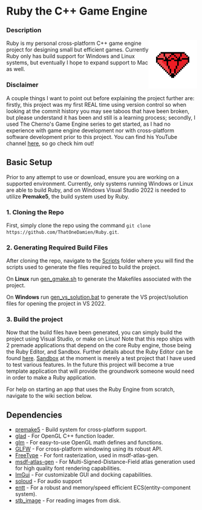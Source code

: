 # Ruby the C++ Game Engine

### Description
<img src="Ruby_logo.png" align="right"
     alt="Ruby Logo" width="128" height="128">
Ruby is my personal cross-platform C++ game engine project for designing small but efficient games. Currently Ruby only has build support for Windows and Linux systems, but eventually I hope to expand support to Mac as well.

### Disclaimer
A couple things I want to point out before explaining the project further are: firstly, this project was my first REAL time using version control so when looking at the commit history you may see taboos that have been broken, but please understand it has been and still is a learning process; secondly, I used The Cherno's Game Engine series to get started, as I had no experience with game engine development nor with cross-platform software development prior to this project. You can find his YouTube channel [here](https://www.youtube.com/@TheCherno), so go check him out!<br>

## Basic Setup

Prior to any attempt to use or download, ensure you are working on a supported environment. Currently, only systems running Windows or Linux are able to build Ruby, and on Windows Visual Studio 2022 is needed to utilize **Premake5**, the build system used by Ruby.

### 1. Cloning the Repo

First, simply clone the repo using the command `git clone https://github.com/ThatOneDamien/Ruby.git`.


### 2. Generating Required Build Files

After cloning the repo, navigate to the [Scripts](Scripts) folder where you will find the scripts used to generate the files required to build the project.<br>

On **Linux** run [gen_gmake.sh](Scripts/gen_gmake.sh) to generate the Makefiles associated with the project.<br>

On **Windows** run [gen_vs_solution.bat](Scripts/gen_vs_solution.bat) to generate the VS project/solution files for opening the project in VS 2022.

### 3. Build the project

Now that the build files have been generated, you can simply build the project using Visual Studio, or make on Linux! Note that this repo ships with 2 premade applications that depend on the core Ruby engine, those being the Ruby Editor, and Sandbox. Further details about the Ruby Editor can be found [here](RubyEditor/README.md). [Sandbox](Sandbox) at the moment is merely a test project that I have used to test various features. In the future this project will become a true template application that will provide the groundwork someone would need in order to make a Ruby application. 

For help on starting an app that uses the Ruby Engine from scratch, navigate to the wiki section below.

## Dependencies

- [premake5](https://premake.github.io) - Build system for cross-platform support.
- [glad](https://glad.dav1d.de) - For OpenGL C++ function loader.
- [glm](https://github.com/icaven/glm) - For easy-to-use OpenGL math defines and functions.
- [GLFW](https://www.glfw.org) - For cross-platform windowing using its robust API.
- [FreeType](https://freetype.org) - For font rasterization, used in msdf-atlas-gen.
- [msdf-atlas-gen](https://github.com/Chlumsky/msdf-atlas-gen) - For Multi-Signed-Distance-Field atlas generation used for high quality font rendering capabilities.
- [ImGui](https://github.com/ocornut/imgui) - For customizable GUI and docking capabilities.
- [soloud](https://solhsa.com/soloud/) - For audio support
- [entt](https://github.com/skypjack/entt) - For a robust and memory/speed efficient ECS(entity-component system).
- [stb_image](https://github.com/nothings/stb) - For reading images from disk.
